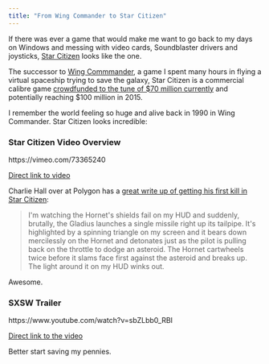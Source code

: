 ```yaml
---
title: "From Wing Commander to Star Citizen"
---
```

<p>If there was ever a game that would make me want to go back to my days on Windows and messing with video cards, Soundblaster drivers and joysticks, <a href="https://robertsspaceindustries.com/about-the-game">Star Citizen</a> looks like the one.</p>
<p>The successor to <a href="https://en.wikipedia.org/wiki/Wing_Commander_(video_game)">Wing Commmander</a>, a game I spent many hours in flying a virtual spaceship trying to save the galaxy, Star Citizen is a commercial calibre game <a href="https://www.polygon.com/2015/1/21/7866019/chris-roberts-says-star-citizen-will-reach-100-million-in-2015-shares">crowdfunded to the tune of $70 million currently</a> and potentially reaching $100 million in 2015.</p>
<p>I remember the world feeling so huge and alive back in 1990 in Wing Commander. Star Citizen looks incredible:</p>
<h3>Star Citizen Video Overview</h3>
<p>https://vimeo.com/73365240</p>
<p><a href="https://vimeo.com/73365240">Direct link to video</a></p>
<p>Charlie Hall over at Polygon has a <a href="https://www.polygon.com/features/2015/3/26/8293725/star-citizen-kill-video">great write up of getting his first kill in Star Citizen</a>:</p>
<blockquote><p>
  I'm watching the Hornet's shields fail on my HUD and suddenly, brutally, the Gladius launches a single missile right up its tailpipe. It's highlighted by a spinning triangle on my screen and it bears down mercilessly on the Hornet and detonates just as the pilot is pulling back on the throttle to dodge an asteroid. The Hornet cartwheels twice before it slams face first against the asteroid and breaks up. The light around it on my HUD winks out.
</p></blockquote>
<p>Awesome.</p>
<h3>SXSW Trailer</h3>
<p>https://www.youtube.com/watch?v=sbZLbb0_RBI</p>
<p><a href="https://www.youtube.com/watch?v=sbZLbb0_RBI">Direct link to the video</a></p>
<p>Better start saving my pennies.</p>
